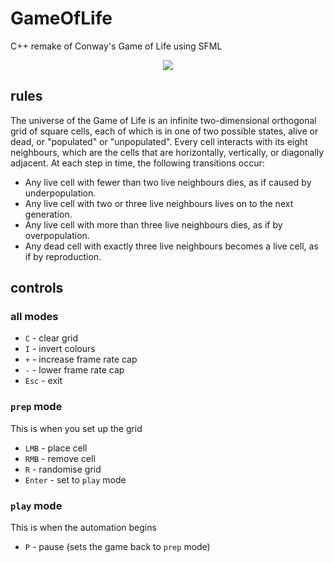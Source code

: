# GameOfLife
C++ remake of Conway's Game of Life using SFML

<p align="center"><img src="res/gameOfLifePreview.gif"></p>

## rules
The universe of the Game of Life is an infinite two-dimensional orthogonal grid of square cells, 
each of which is in one of two possible states, alive or dead, or "populated" or "unpopulated". 
Every cell interacts with its eight neighbours, which are the cells that are horizontally, vertically, or 
diagonally adjacent. At each step in time, the following transitions occur:
- Any live cell with fewer than two live neighbours dies, as if caused by underpopulation.
- Any live cell with two or three live neighbours lives on to the next generation.
- Any live cell with more than three live neighbours dies, as if by overpopulation.
- Any dead cell with exactly three live neighbours becomes a live cell, as if by reproduction.

## controls
### all modes
- `C` - clear grid
- `I` - invert colours
- `+` - increase frame rate cap
- `-` - lower frame rate cap
- `Esc` - exit
### `prep` mode
This is when you set up the grid
- `LMB` - place cell
- `RMB` - remove cell
- `R` - randomise grid
- `Enter` - set to `play` mode
### `play` mode
This is when the automation begins 
- `P` - pause (sets the game back to `prep` mode)
